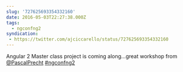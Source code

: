 ```yaml
---
slug: '727625693354332160'
date: 2016-05-03T22:27:38.000Z
tags:
  - ngconfng2
syndication:
 - https://twitter.com/ajciccarello/status/727625693354332160
---
```


Angular 2 Master class project is coming along...great workshop from [@PascalPrecht](https://twitter.com/PascalPrecht) [#ngconfng2](/posts/tags/ngconfng2)
